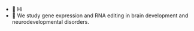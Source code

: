 - 👋 Hi
- 👀 We study gene expression and RNA editing in brain development and neurodevelopmental disorders.

<!---
BreenMS/BreenMS is a ✨ special ✨ repository because its `README.md` (this file) appears on your GitHub profile.
You can click the Preview link to take a look at your changes.
--->

